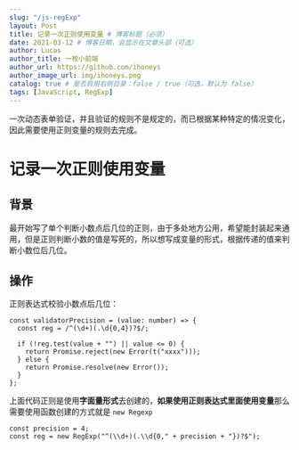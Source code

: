 ```yaml
---
slug: "/js-regExp"
layout: Post
title: 记录一次正则使用变量 # 博客标题（必须）
date: 2021-03-12 # 博客日期，会显示在文章头部（可选）
author: Lucas
author_title: 一枚小前端
author_url: https://github.com/ihoneys
author_image_url: img/ihoneys.png
catalog: true # 是否启用右侧目录：false / true（可选，默认为 false）
tags: [JavaScript, RegExp]
---
```


一次动态表单验证，并且验证的规则不是规定的，而已根据某种特定的情况变化，因此需要使用正则变量的规则去完成。

<!--truncate-->

# 记录一次正则使用变量

## 背景

最开始写了单个判断小数点后几位的正则，由于多处地方公用，希望能封装起来通用，但是正则判断小数的值是写死的，所以想写成变量的形式，根据传递的值来判断小数位后几位。

## 操作

正则表达式校验小数点后几位：

```tsx
const validatorPrecision = (value: number) => {
  const reg = /^(\d+)(.\d{0,4})?$/;

  if (!reg.test(value + "") || value <= 0) {
    return Promise.reject(new Error(t("xxxx")));
  } else {
    return Promise.resolve(new Error());
  }
};
```

上面代码正则是使用**字面量形式**去创建的，**如果使用正则表达式里面使用变量**那么需要使用函数创建的方式就是 `new Regexp`

```tsx
const precision = 4;
const reg = new RegExp("^(\\d+)(.\\d{0," + precision + "})?$");
```
